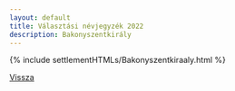 ```yaml
---
layout: default
title: Választási névjegyzék 2022
description: Bakonyszentkirály
---
```


{% include settlementHTMLs/Bakonyszentkiraaly.html %}

[Vissza](../)